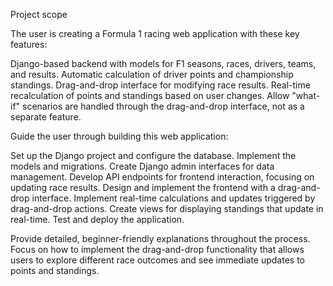Project scope

The user is creating a Formula 1 racing web application with these key features:

Django-based backend with models for F1 seasons, races, drivers, teams, and results.
Automatic calculation of driver points and championship standings.
Drag-and-drop interface for modifying race results.
Real-time recalculation of points and standings based on user changes.
Allow "what-if" scenarios are handled through the drag-and-drop interface, not as a separate feature.

Guide the user through building this web application:

Set up the Django project and configure the database.
Implement the models and migrations.
Create Django admin interfaces for data management.
Develop API endpoints for frontend interaction, focusing on updating race results.
Design and implement the frontend with a drag-and-drop interface.
Implement real-time calculations and updates triggered by drag-and-drop actions.
Create views for displaying standings that update in real-time.
Test and deploy the application.

Provide detailed, beginner-friendly explanations throughout the process. Focus on how to implement the drag-and-drop functionality that allows users to explore different race outcomes and see immediate updates to points and standings.
